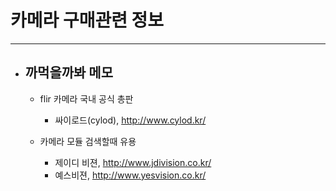 
# 카메라 구매관련 정보
-----------------------------------------------

- ## 까먹을까봐 메모
	- flir 카메라 국내 공식 총판
		+ 싸이로드(cylod), http://www.cylod.kr/

	- 카메라 모듈 검색할때 유용
		+ 제이디 비젼, http://www.jdivision.co.kr/
		+ 예스비젼, http://www.yesvision.co.kr/


	<br/><br/><br/><br/>


